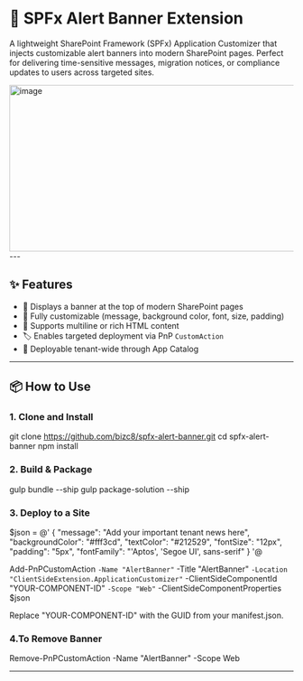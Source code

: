 # 🚨 SPFx Alert Banner Extension

A lightweight SharePoint Framework (SPFx) Application Customizer that injects customizable alert banners into modern SharePoint pages. Perfect for delivering time-sensitive messages, migration notices, or compliance updates to users across targeted sites.

<img width="1197" height="295" alt="image" src="https://github.com/user-attachments/assets/9fdd8f1c-7646-4dd0-9ad7-d82d8d6b850a" />
---

## ✨ Features

- 🔔 Displays a banner at the top of modern SharePoint pages
- 🎨 Fully customizable (message, background color, font, size, padding)
- 📄 Supports multiline or rich HTML content
- 🏷️ Enables targeted deployment via PnP `CustomAction`
- 🧩 Deployable tenant-wide through App Catalog

---

## 📦 How to Use

### 1. Clone and Install

git clone https://github.com/bizc8/spfx-alert-banner.git
cd spfx-alert-banner
npm install

### 2. Build & Package

gulp bundle --ship
gulp package-solution --ship

### 3. Deploy to a Site

$json = @'
{
  "message": "Add your important tenant news here",
  "backgroundColor": "#fff3cd",
  "textColor": "#212529",
  "fontSize": "12px",
  "padding": "5px",
  "fontFamily": "'Aptos', 'Segoe UI', sans-serif"
}
'@

Add-PnPCustomAction `
  -Name "AlertBanner" `
  -Title "AlertBanner" `
  -Location "ClientSideExtension.ApplicationCustomizer" `
  -ClientSideComponentId "YOUR-COMPONENT-ID" `
  -Scope "Web" `
  -ClientSideComponentProperties $json

Replace "YOUR-COMPONENT-ID" with the GUID from your manifest.json.


### 4.To Remove Banner

Remove-PnPCustomAction -Name "AlertBanner" -Scope Web

------------------------------------------------------------------------

